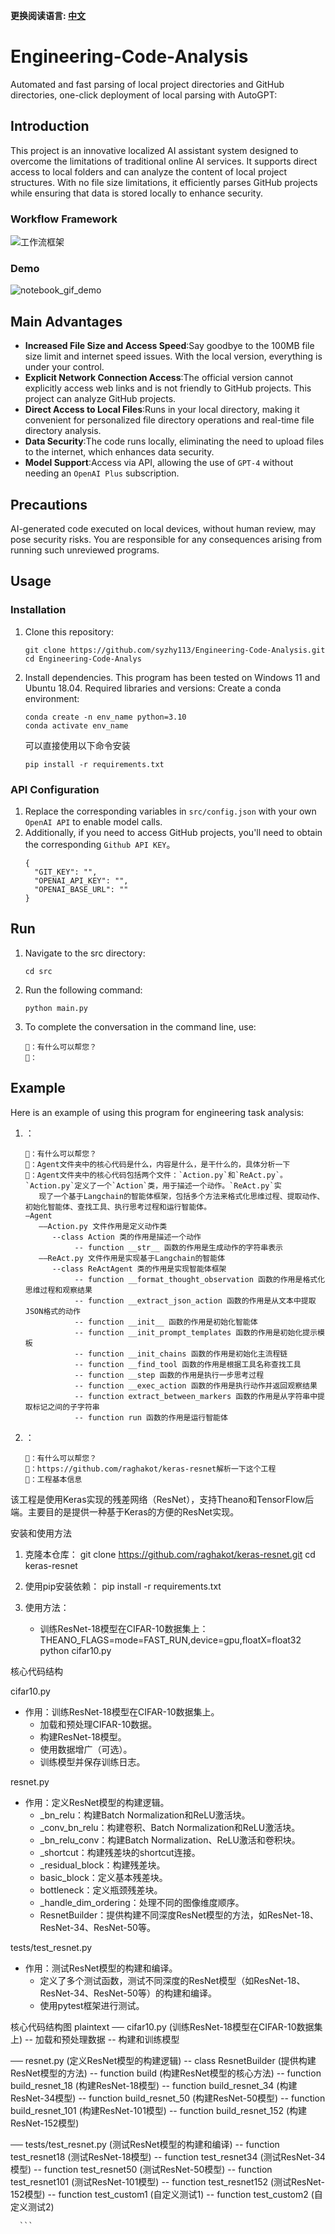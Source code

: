 **更换阅读语言: [中文](README_CN.md)**

# Engineering-Code-Analysis
Automated and fast parsing of local project directories and GitHub directories, one-click deployment of local parsing with AutoGPT:

## Introduction

This project is an innovative localized AI assistant system designed to overcome the limitations of traditional online AI services. It supports direct access to local folders and can analyze the content of local project structures. With no file size limitations, it efficiently parses GitHub projects while ensuring that data is stored locally to enhance security.

### Workflow Framework
![工作流框架](image/image.png)

### Demo
![notebook_gif_demo](image/1.gif)

## Main Advantages

- **Increased File Size and Access Speed**:Say goodbye to the 100MB file size limit and internet speed issues. With the local version, everything is under your control.
- **Explicit Network Connection Access**:The official version cannot explicitly access web links and is not friendly to GitHub projects. This project can analyze GitHub projects.
- **Direct Access to Local Files**:Runs in your local directory, making it convenient for personalized file directory operations and real-time file directory analysis.
-  **Data Security**:The code runs locally, eliminating the need to upload files to the internet, which enhances data security.
-  **Model Support**:Access via API, allowing the use of ```GPT-4``` without needing an ```OpenAI Plus``` subscription.

## Precautions
AI-generated code executed on local devices, without human review, may pose security risks. You are responsible for any consequences arising from running such unreviewed programs.

## Usage

### Installation

1. Clone this repository:
   ```shell
   git clone https://github.com/syzhy113/Engineering-Code-Analysis.git
   cd Engineering-Code-Analys
   ```

2. Install dependencies. This program has been tested on Windows 11 and Ubuntu 18.04. Required libraries and versions:
   Create a conda environment:
      ```shell
   conda create -n env_name python=3.10
   conda activate env_name
   ```
   可以直接使用以下命令安装
   ```shell
   pip install -r requirements.txt
   ```

### API Configuration
1. Replace the corresponding variables in ```src/config.json``` with your own ```OpenAI API``` to enable model calls.<br>
2. Additionally, if you need to access GitHub projects, you'll need to obtain the corresponding ```Github API KEY```。
   ```shell
   {
     "GIT_KEY": "",
     "OPENAI_API_KEY": "",
     "OPENAI_BASE_URL": ""
   }
   ```

## Run

1. Navigate to the src directory:
   ```shell
   cd src
   ```

2. Run the following command:
   ```shell
   python main.py
   ```

3. To complete the conversation in the command line, use:
   ```shell
   🤖：有什么可以帮您？
   👨：
   ```


## Example

Here is an example of using this program for engineering task analysis:

1. ：
   ```shell
   🤖：有什么可以帮您？
   👨：Agent文件夹中的核心代码是什么，内容是什么，是干什么的，具体分析一下
   🤖：Agent文件夹中的核心代码包括两个文件：`Action.py`和`ReAct.py`。`Action.py`定义了一个`Action`类，用于描述一个动作。`ReAct.py`实
      现了一个基于Langchain的智能体框架，包括多个方法来格式化思维过程、提取动作、初始化智能体、查找工具、执行思考过程和运行智能体。
   —Agent
      ——Action.py 文件作用是定义动作类
         --class Action 类的作用是描述一个动作
              -- function __str__ 函数的作用是生成动作的字符串表示
      ——ReAct.py 文件作用是实现基于Langchain的智能体
         --class ReActAgent 类的作用是实现智能体框架
              -- function __format_thought_observation 函数的作用是格式化思维过程和观察结果
              -- function __extract_json_action 函数的作用是从文本中提取JSON格式的动作
              -- function __init__ 函数的作用是初始化智能体
              -- function __init_prompt_templates 函数的作用是初始化提示模板
              -- function __init_chains 函数的作用是初始化主流程链
              -- function __find_tool 函数的作用是根据工具名称查找工具
              -- function __step 函数的作用是执行一步思考过程
              -- function __exec_action 函数的作用是执行动作并返回观察结果
              -- function extract_between_markers 函数的作用是从字符串中提取标记之间的子字符串
              -- function run 函数的作用是运行智能体
      ```
2. ：
   ```shell
   🤖：有什么可以帮您？
   👨：https://github.com/raghakot/keras-resnet解析一下这个工程
   🤖：工程基本信息
该工程是使用Keras实现的残差网络（ResNet），支持Theano和TensorFlow后端。主要目的是提供一种基于Keras的方便的ResNet实现。

安装和使用方法
1. 克隆本仓库：
   git clone https://github.com/raghakot/keras-resnet.git
   cd keras-resnet

2. 使用pip安装依赖：
   pip install -r requirements.txt

3. 使用方法：
   - 训练ResNet-18模型在CIFAR-10数据集上：
     THEANO_FLAGS=mode=FAST_RUN,device=gpu,floatX=float32 python cifar10.py

核心代码结构

cifar10.py
- 作用：训练ResNet-18模型在CIFAR-10数据集上。
  - 加载和预处理CIFAR-10数据。
  - 构建ResNet-18模型。
  - 使用数据增广（可选）。
  - 训练模型并保存训练日志。

resnet.py
- 作用：定义ResNet模型的构建逻辑。
  - _bn_relu：构建Batch Normalization和ReLU激活块。
  - _conv_bn_relu：构建卷积、Batch Normalization和ReLU激活块。
  - _bn_relu_conv：构建Batch Normalization、ReLU激活和卷积块。
  - _shortcut：构建残差块的shortcut连接。
  - _residual_block：构建残差块。
  - basic_block：定义基本残差块。
  - bottleneck：定义瓶颈残差块。
  - _handle_dim_ordering：处理不同的图像维度顺序。
  - ResnetBuilder：提供构建不同深度ResNet模型的方法，如ResNet-18、ResNet-34、ResNet-50等。

tests/test_resnet.py
- 作用：测试ResNet模型的构建和编译。
  - 定义了多个测试函数，测试不同深度的ResNet模型（如ResNet-18、ResNet-34、ResNet-50等）的构建和编译。
  - 使用pytest框架进行测试。

核心代码结构图
plaintext
── cifar10.py (训练ResNet-18模型在CIFAR-10数据集上)
    -- 加载和预处理数据
    -- 构建和训练模型

── resnet.py (定义ResNet模型的构建逻辑)
    -- class ResnetBuilder (提供构建ResNet模型的方法)
        -- function build (构建ResNet模型的核心方法)
        -- function build_resnet_18 (构建ResNet-18模型)
        -- function build_resnet_34 (构建ResNet-34模型)
        -- function build_resnet_50 (构建ResNet-50模型)
        -- function build_resnet_101 (构建ResNet-101模型)
        -- function build_resnet_152 (构建ResNet-152模型)

── tests/test_resnet.py (测试ResNet模型的构建和编译)
    -- function test_resnet18 (测试ResNet-18模型)
    -- function test_resnet34 (测试ResNet-34模型)
    -- function test_resnet50 (测试ResNet-50模型)
    -- function test_resnet101 (测试ResNet-101模型)
    -- function test_resnet152 (测试ResNet-152模型)
    -- function test_custom1 (自定义测试1)
    -- function test_custom2 (自定义测试2)

      ```


